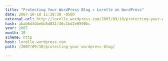 ```yaml
---
title: "Protecting Your WordPress Blog « Lorelle on WordPress"
date: 2007-10-18 11:39:39 -0500
external-url: http://lorelle.wordpress.com/2007/09/10/protecting-your-wordpress-blog/
hash: abab6d4dbebb5d831f46c1bd2e0590bc
year: 2007
month: 10
scheme: http
host: lorelle.wordpress.com
path: /2007/09/10/protecting-your-wordpress-blog/

---
```



